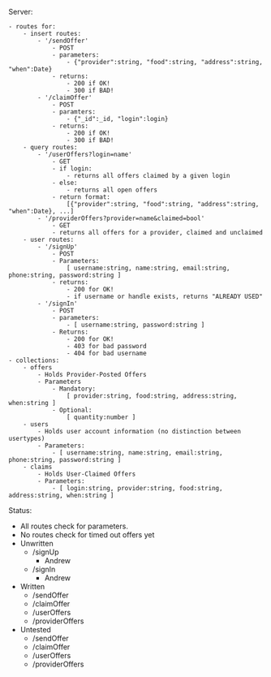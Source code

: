 Server:

    - routes for:
        - insert routes:
            - '/sendOffer'
                - POST
                - parameters:
                    - {"provider":string, "food":string, "address":string, "when":Date}
                - returns:
                    - 200 if OK!
                    - 300 if BAD!
            - '/claimOffer'
                - POST
                - paramters:
                    - {"_id":_id, "login":login}
                - returns:
                    - 200 if OK!
                    - 300 if BAD!
        - query routes:
            - '/userOffers?login=name'
                - GET
                - if login:
                    - returns all offers claimed by a given login
                - else:
                    - returns all open offers
                - return format:
                    [{"provider":string, "food":string, "address":string, "when":Date}, ...]
            - '/providerOffers?provider=name&claimed=bool'
                - GET
                - returns all offers for a provider, claimed and unclaimed
        - user routes:
            - '/signUp'
                - POST
                - Parameters: 
                    [ username:string, name:string, email:string, phone:string, password:string ]
                - returns:
                    - 200 for OK!
                    - if username or handle exists, returns "ALREADY USED"
            - '/signIn'
                - POST
                - parameters:
                    - [ username:string, password:string ]
                - Returns:
                    - 200 for OK!
                    - 403 for bad password
                    - 404 for bad username
    - collections:
        - offers
            - Holds Provider-Posted Offers
            - Parameters
                - Mandatory:
                    [ provider:string, food:string, address:string, when:string ]
                - Optional:
                    [ quantity:number ]
        - users
            - Holds user account information (no distinction between usertypes)
            - Parameters:
                - [ username:string, name:string, email:string, phone:string, password:string ]
        - claims
            - Holds User-Claimed Offers
            - Parameters:
                - [ login:string, provider:string, food:string, address:string, when:string ]

Status:

- All routes check for parameters.
- No routes check for timed out offers yet
- Unwritten
    - /signUp
        - Andrew
    - /signIn
        - Andrew
- Written
    - /sendOffer
    - /claimOffer
    - /userOffers
    - /providerOffers
- Untested
    - /sendOffer
    - /claimOffer
    - /userOffers
    - /providerOffers